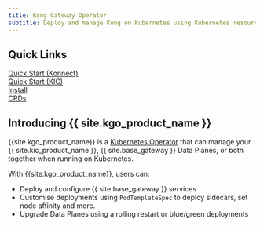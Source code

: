 ```yaml
---
title: Kong Gateway Operator
subtitle: Deploy and manage Kong on Kubernetes using Kubernetes resources
---
```


## Quick Links

<div class="docs-grid-install max-4">

  <a href="/gateway-operator/{{page.release}}/get-started/konnect/install/" class="docs-grid-install-block no-description">
    <img class="install-icon no-image-expand" src="/assets/images/icons/icn-cloud-blue.svg" alt="">
    <div class="install-text">Quick Start (Konnect)</div>
  </a>

  <a href="/gateway-operator/{{page.release}}/get-started/kic/install/" class="docs-grid-install-block no-description">
    <img class="install-icon no-image-expand" src="/assets/images/icons/documentation/icn-learning.svg" alt="">
    <div class="install-text">Quick Start (KIC)</div>
  </a>

  <a href="/gateway-operator/{{page.release}}/install/" class="docs-grid-install-block no-description">
    <img class="install-icon no-image-expand" src="/assets/images/icons/documentation/icn-deployment-color.svg" alt="">
    <div class="install-text">Install</div>
  </a>

  <a href="/gateway-operator/{{page.release}}/reference/custom-resources/" class="docs-grid-install-block no-description">
    <img class="install-icon no-image-expand" src="/assets/images/icons/documentation/icn-admin-api-color.svg" alt="">
    <div class="install-text">CRDs</div>
  </a>

</div>

## Introducing {{ site.kgo_product_name }}

{{site.kgo_product_name}} is a [Kubernetes Operator](https://kubernetes.io/docs/concepts/extend-kubernetes/operator/) that can manage your {{ site.kic_product_name }}, {{ site.base_gateway }} Data Planes, or both together when running on Kubernetes.

With {{site.kgo_product_name}}, users can:

* Deploy and configure {{ site.base_gateway }} services
* Customise deployments using `PodTemplateSpec` to deploy sidecars, set node affinity and more.
* Upgrade Data Planes using a rolling restart or blue/green deployments